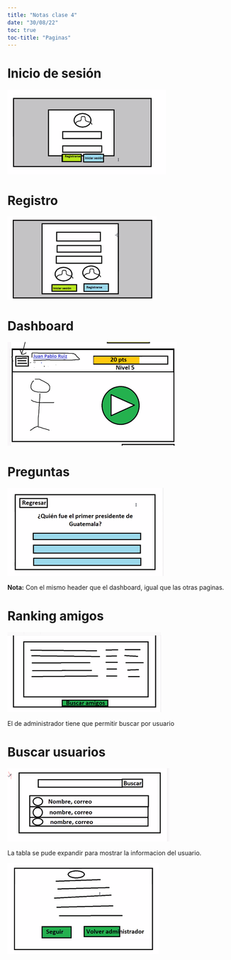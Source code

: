 ```yaml
---
title: "Notas clase 4"
date: "30/08/22"
toc: true
toc-title: "Paginas"
---
```


<!--
Paginas:

* Inicio de sesión
* Registro
* Dashboard
* Preguntas
* Mi perfil
* Buscar usuarios
* Ver información de usuario
* ~Ranking de amigos
* ~Ranking de administradores (Global)
* Pantalla de configuracion para admins
-->

Inicio de sesión
================

![](./img/inicio-de-sesion.png)

Registro
========

![](./img/registro.png)

Dashboard
=========

![](./img/dasboard.png)

Preguntas
=========

![](./img/preguntas.png)

**Nota:** Con el mismo header que el dashboard, igual que las otras paginas.

Ranking amigos
===============

![](./img/ranking-amigos.png)

El de administrador tiene que permitir buscar por usuario

Buscar usuarios
===============

![](./img/buscar-usuario.png)

La tabla se pude expandir para mostrar la informacion del usuario.

![](./img/informacion-usuario.png)
